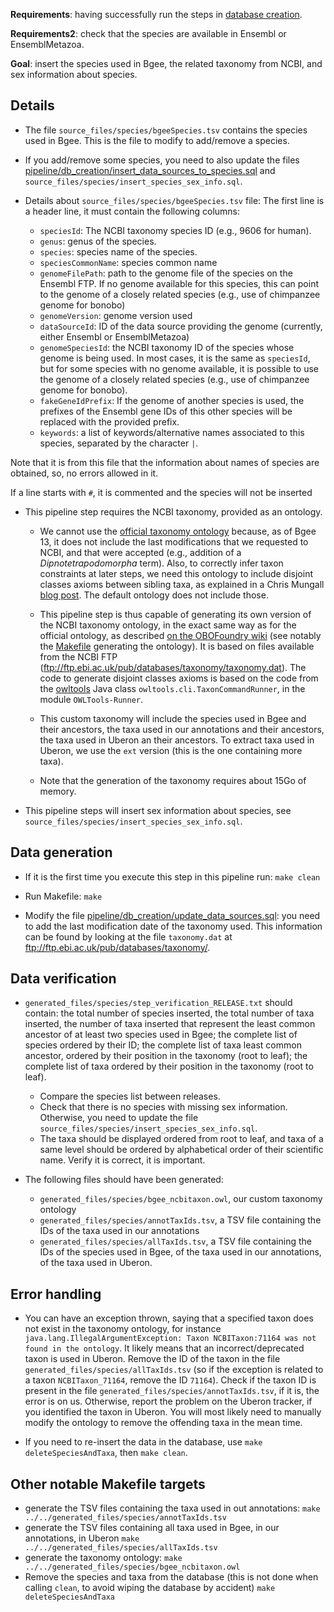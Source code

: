 **Requirements**: having successfully run the steps in [database creation](../db_creation/).

**Requirements2**: check that the species are available in Ensembl or EnsemblMetazoa.

**Goal**: insert the species used in Bgee, the related taxonomy from NCBI, and sex information about species.

## Details

* The file `source_files/species/bgeeSpecies.tsv` contains the species used in Bgee. This is the file to modify to add/remove a species.
* If you add/remove some species, you need to also update the files [pipeline/db_creation/insert_data_sources_to_species.sql](../db_creation/insert_data_sources_to_species.sql) and `source_files/species/insert_species_sex_info.sql`.

* Details about `source_files/species/bgeeSpecies.tsv` file:
The first line is a header line, it must contain the following columns:
  * `speciesId`: The NCBI taxonomy species ID (e.g., 9606 for human).
  * `genus`: genus of the species.
  * `species`: species name of the species.
  * `speciesCommonName`: species common name
  * `genomeFilePath`: path to the genome file of the species on the Ensembl FTP. If no genome
  available for this species, this can point to the genome of a closely related species
  (e.g., use of chimpanzee genome for bonobo)
  * `genomeVersion`: genome version used
  * `dataSourceId`: ID of the data source providing the genome (currently, either Ensembl or EnsemblMetazoa)
  * `genomeSpeciesId`: the NCBI taxonomy ID of the species whose genome is being used. In most cases,
  it is the same as `speciesId`, but for some species with no genome available, it is possible
  to use the genome of a closely related species (e.g., use of chimpanzee genome for bonobo).
  * `fakeGeneIdPrefix`: If the genome of another species is used, the prefixes of the Ensembl gene IDs
  of this other species will be replaced with the provided prefix.
  * `keywords`: a list of keywords/alternative names associated to this species, separated by the character `|`.

Note that it is from this file that the information about names of species are obtained, so, no errors allowed in it.

If a line starts with `#`, it is commented and the species will not be inserted

* This pipeline step requires the NCBI taxonomy, provided as an ontology.
  * We cannot use the [official taxonomy ontology](http://www.obofoundry.org/cgi-bin/detail.cgi?id=ncbi_taxonomy) because, as of Bgee 13, it does not include the last modifications that we requested to NCBI, and that were accepted (e.g., addition of a _Dipnotetrapodomorpha_ term). Also, to correctly infer taxon constraints at later steps, we need this ontology to include disjoint classes axioms between sibling taxa, as explained in a Chris Mungall [blog post](http://douroucouli.wordpress.com/2012/04/24/taxon-constraints-in-owl). The default ontology does not include those.

  * This pipeline step is thus capable of generating its own version of the NCBI taxonomy ontology, in the exact same way as for the official ontology, as described [on the OBOFoundry wiki](http://www.obofoundry.org/wiki/index.php/NCBITaxon:Main_Page#Methods) (see notably the [Makefile](https://sourceforge.net/p/obo/svn/HEAD/tree/ncbitaxon/trunk/src/ontology/Makefile) generating the ontology). It is based on files available from the NCBI FTP (ftp://ftp.ebi.ac.uk/pub/databases/taxonomy/taxonomy.dat). The code to generate disjoint classes axioms is based on the code from the [owltools](https://github.com/owlcollab/owltools) Java class `owltools.cli.TaxonCommandRunner`, in the module `OWLTools-Runner`.

  * This custom taxonomy will include the species used in Bgee and their ancestors, the taxa used in our annotations and their ancestors, the taxa used in Uberon an their ancestors. To extract taxa used in Uberon, we use the `ext` version (this is the one containing more taxa).

  * Note that the generation of the taxonomy requires about 15Go of memory.

* This pipeline steps will insert sex information about species, see `source_files/species/insert_species_sex_info.sql`.

## Data generation

* If it is the first time you execute this step in this pipeline run:
  `make clean`

* Run Makefile:
  `make`

* Modify the file [pipeline/db_creation/update_data_sources.sql](../db_creation/update_data_sources.sql): you need to add the last modification date of the taxonomy used. This information can be found by looking at the file `taxonomy.dat` at ftp://ftp.ebi.ac.uk/pub/databases/taxonomy/.

## Data verification

* `generated_files/species/step_verification_RELEASE.txt` should contain: the total number of species inserted, the total number of taxa inserted, the number of taxa inserted that represent the least common ancestor of at least two species used in Bgee; the complete list of species ordered by their ID; the complete list of taxa least common ancestor, ordered by their position in the taxonomy (root to leaf); the complete list of taxa ordered by their position in the taxonomy (root to leaf).
  * Compare the species list between releases.
  * Check that there is no species with missing sex information. Otherwise, you need to update the file `source_files/species/insert_species_sex_info.sql`.
  * The taxa should be displayed ordered from root to leaf, and taxa of a same level should be ordered by alphabetical order of their scientific name. Verify it is correct, it is important.

* The following files should have been generated:
  * `generated_files/species/bgee_ncbitaxon.owl`, our custom taxonomy ontology
  * `generated_files/species/annotTaxIds.tsv`, a TSV file containing the IDs of the taxa used in our annotations
  * `generated_files/species/allTaxIds.tsv`, a TSV file containing the IDs of the species used in Bgee, of the taxa used in our annotations, of the taxa used in Uberon.

## Error handling

* You can have an exception thrown, saying that a specified taxon does not exist in the taxonomy ontology, for instance `java.lang.IllegalArgumentException: Taxon NCBITaxon:71164 was not found in the ontology`. It likely means that an incorrect/deprecated taxon is used in Uberon. Remove the ID of the taxon in the file `generated_files/species/allTaxIds.tsv` (so if the exception is related to a taxon `NCBITaxon_71164`, remove the ID `71164`). Check if the taxon ID is present in the file `generated_files/species/annotTaxIds.tsv`, if it is, the error is on us. Otherwise, report the problem on the Uberon tracker, if you identified the taxon in Uberon. You will most likely need to manually modify the ontology to remove the offending taxa in the mean time.

* If you need to re-insert the data in the database, use `make deleteSpeciesAndTaxa`, then `make clean`.

## Other notable Makefile targets
* generate the TSV files containing the taxa used in out annotations:
  `make ../../generated_files/species/annotTaxIds.tsv`
* generate the TSV files containing all taxa used in Bgee, in our annotations, in Uberon
  `make ../../generated_files/species/allTaxIds.tsv`
* generate the taxonomy ontology:
  `make ../../generated_files/species/bgee_ncbitaxon.owl`
* Remove the species and taxa from the database (this is not done when calling `clean`, to avoid wiping the database by accident)
  `make deleteSpeciesAndTaxa`
